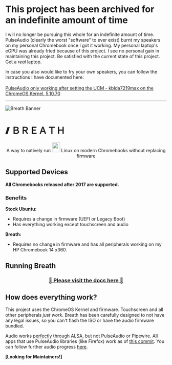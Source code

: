 <br>

# This project has been archived for an indefinite amount of time

I will no longer be pursuing this whole for an indefinite amount of time. PulseAudio (clearly the worst "software" to ever exist) burnt my speakers on my personal Chromebook once I got it working. My personal laptop's eGPU was already fried because of this project. I see no personal gain in maintaining this project. Be satisfied with the current state of this project. Get a *real* laptop.

In case you also would like to fry your own speakers, you can follow the instructions I have documented here:
<br>
<br>
[PulseAudio only working after setting the UCM - kblda7219max on the ChromeOS Kernel, 5.10.70](https://github.com/alsa-project/alsa-ucm-conf/issues/142)

-------------------------------------------

<img src="https://github.com/cb-linux/breath/blob/main/docs/assets/banner.png?raw=true" alt="Breath Banner"></img>

# 🙼 ＢＲＥＡＴＨ

<p align="center">A way to natively run <kbd><img width="25" height="30" src="https://upload.wikimedia.org/wikipedia/commons/thumb/3/35/Tux.svg/1200px-Tux.svg.png"></img></kbd> Linux on modern Chromebooks without replacing firmware</p>

## Supported Devices

**All Chromebooks released after 2017 are supported.**

### Benefits

**Stock Ubuntu:**
* Requires a change in firmware (UEFI or Legacy Boot)
* Has everything working except touchscreen and audio

**Breath:**
* Requires no change in firmware and has all peripherals working on my HP Chromebook 14 x360.

## Running Breath

<h3 align="center"><a href="https://cb-linux.github.io/breath/docs.html#/">📄 Please visit the docs here 📄</a></h3>

## How does everything work?

This project uses the ChromeOS Kernel and firmware. Touchscreen and all other peripherals *just work*. Breath has been carefully designed to not have any legal issues, so you can't flash the ISO or have the audio firmware bundled.

Audio works [perfectly](bin/setup-audio) through ALSA, but not PulseAudio or Pipewire. All apps that use PulseAudio libraries (like Firefox) work as of [this commit](https://github.com/cb-linux/breath/commit/884bd03b8eef554bdbafd7b4d62f36690f472237). You can follow further audio progress [here](https://github.com/cb-linux/breath/projects/1).

**[Looking for Maintainers!]**
